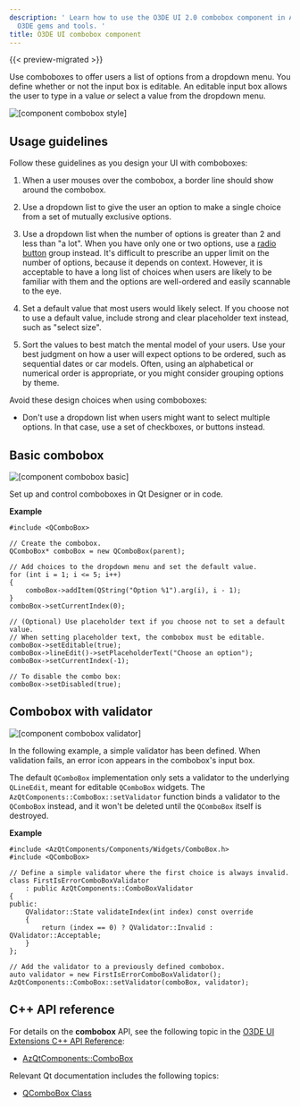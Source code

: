 ```yaml
---
description: ' Learn how to use the O3DE UI 2.0 combobox component in Amazon
  O3DE gems and tools. '
title: O3DE UI combobox component
---
```


{{< preview-migrated >}}

Use comboboxes to offer users a list of options from a dropdown menu\. You define whether or not the input box is editable\. An editable input box allows the user to type in a value *or* select a value from the dropdown menu\.

![\[component combobox style\]](/images/tools-ui/component-combobox-style.png)

## Usage guidelines<a name="combobox-usage"></a>

Follow these guidelines as you design your UI with comboboxes:

1.  When a user mouses over the combobox, a border line should show around the combobox\.

1.  Use a dropdown list to give the user an option to make a single choice from a set of mutually exclusive options\.

1.  Use a dropdown list when the number of options is greater than 2 and less than "a lot"\. When you have only one or two options, use a [radio button](uidev-radio-button-component.md) group instead\. It's difficult to prescribe an upper limit on the number of options, because it depends on context\. However, it is acceptable to have a long list of choices when users are likely to be familiar with them and the options are well\-ordered and easily scannable to the eye\.

1.  Set a default value that most users would likely select\. If you choose not to use a default value, include strong and clear placeholder text instead, such as "select size"\.

1.  Sort the values to best match the mental model of your users\. Use your best judgment on how a user will expect options to be ordered, such as sequential dates or car models\. Often, using an alphabetical or numerical order is appropriate, or you might consider grouping options by theme\.

Avoid these design choices when using comboboxes:
+ Don't use a dropdown list when users might want to select multiple options\. In that case, use a set of checkboxes, or buttons instead\.

## Basic combobox<a name="combobox-basic"></a>

![\[component combobox basic\]](/images/tools-ui/component-combobox-basic.png)

Set up and control comboboxes in Qt Designer or in code\.

 **Example**

```
#include <QComboBox>

// Create the combobox.
QComboBox* comboBox = new QComboBox(parent);

// Add choices to the dropdown menu and set the default value.
for (int i = 1; i <= 5; i++)
{
    comboBox->addItem(QString("Option %1").arg(i), i - 1);
}
comboBox->setCurrentIndex(0);

// (Optional) Use placeholder text if you choose not to set a default value.
// When setting placeholder text, the combobox must be editable.
comboBox->setEditable(true);
comboBox->lineEdit()->setPlaceholderText("Choose an option");
comboBox->setCurrentIndex(-1);

// To disable the combo box:
comboBox->setDisabled(true);
```

## Combobox with validator<a name="combobox-validator"></a>

![\[component combobox validator\]](/images/tools-ui/component-combobox-validator.png)

In the following example, a simple validator has been defined\. When validation fails, an error icon appears in the combobox's input box\.

The default `QComboBox` implementation only sets a validator to the underlying `QLineEdit`, meant for editable `QComboBox` widgets\. The `AzQtComponents::ComboBox::setValidator` function binds a validator to the `QComboBox` instead, and it won't be deleted until the `QComboBox` itself is destroyed\.

 **Example**

```
#include <AzQtComponents/Components/Widgets/ComboBox.h>
#include <QComboBox>

// Define a simple validator where the first choice is always invalid.
class FirstIsErrorComboBoxValidator
    : public AzQtComponents::ComboBoxValidator
{
public:
    QValidator::State validateIndex(int index) const override
    {
        return (index == 0) ? QValidator::Invalid : QValidator::Acceptable;
    }
};

// Add the validator to a previously defined combobox.
auto validator = new FirstIsErrorComboBoxValidator();
AzQtComponents::ComboBox::setValidator(comboBox, validator);
```

## C\+\+ API reference<a name="combobox-api-ref"></a>

For details on the **combobox** API, see the following topic in the [O3DE UI Extensions C\+\+ API Reference](/docs/api/frameworks/azqtcomponents/namespace_az_qt_components.html):
+  [AzQtComponents::ComboBox](/docs/api/frameworks/azqtcomponents/class_az_qt_components_1_1_combo_box.html)

Relevant Qt documentation includes the following topics:
+  [QComboBox Class](https://doc.qt.io/qt-5/qcombobox.html)
